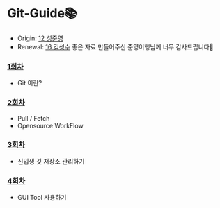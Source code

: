 # Git-Guide📚
- Origin: [12 성준영](https://github.com/sungjunyoung)
- Renewal: [16 김성수](https://github.com/korkeep)
좋은 자료 만들어주신 준영이행님께 너무 감사드립니다🙏

### [1회차](https://github.com/TG-WinG/Git-Guide/tree/master/git-guide/Step1)
- Git 이란?
### [2회차](https://github.com/TG-WinG/Git-Guide/tree/master/git-guide/Step2)
- Pull / Fetch
- Opensource WorkFlow
### [3회차](https://github.com/TG-WinG/Git-Guide/tree/master/git-guide/Step3)
- 신입생 깃 저장소 관리하기
### [4회차](https://github.com/TG-WinG/Git-Guide/tree/master/git-guide/Step4)
- GUI Tool 사용하기
